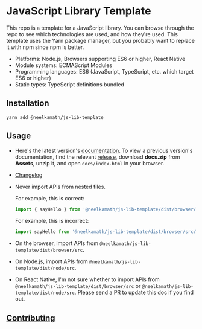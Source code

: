 # JavaScript Library Template

This repo is a template for a JavaScript library. You can browse through the repo to see which technologies are used, and how they're used. This template uses the Yarn package manager, but you probably want to replace it with npm since npm is better.

- Platforms: Node.js, Browsers supporting ES6 or higher, React Native
- Module systems: ECMAScript Modules
- Programming languages: ES6 (JavaScript, TypeScript, etc. which target ES6 or higher)
- Static types: TypeScript definitions bundled

## Installation

```shell
yarn add @neelkamath/js-lib-template
```

## Usage

- Here's the latest version's [documentation](https://neelkamath.github.io/js-lib-template/). To view a previous version's documentation, find the relevant [release](https://github.com/neelkamath/js-lib-template/releases), download **docs.zip** from **Assets**, unzip it, and open `docs/index.html` in your browser.
- [Changelog](CHANGELOG.md)
- Never import APIs from nested files.

  For example, this is correct:

  ```typescript
  import { sayHello } from '@neelkamath/js-lib-template/dist/browser/src';
  ```

  For example, this is incorrect:

  ```typescript
  import sayHello from '@neelkamath/js-lib-template/dist/browser/src/hello';
  ```

- On the browser, import APIs from `@neelkamath/js-lib-template/dist/browser/src`.
- On Node.js, import APIs from `@neelkamath/js-lib-template/dist/node/src`.
- On React Native, I'm not sure whether to import APIs from `@neelkamath/js-lib-template/dist/browser/src` or `@neelkamath/js-lib-template/dist/node/src`. Please send a PR to update this doc if you find out.

## [Contributing](CONTRIBUTING.md)
